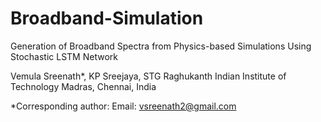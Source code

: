 # Broadband-Simulation
Generation of Broadband Spectra from Physics-based Simulations Using Stochastic LSTM Network

Vemula Sreenath*, KP Sreejaya, STG Raghukanth
Indian Institute of Technology Madras, Chennai, India

*Corresponding author:
Email: vsreenath2@gmail.com
